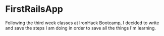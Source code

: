 FirstRailsApp
=============

Following the third week classes at IronHack Bootcamp, I decided to write and save the steps I am doing in order to save all the things I'm learning.


